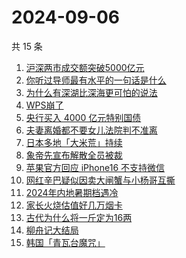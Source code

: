 # 2024-09-06

共 15 条

<!-- BEGIN -->
<!-- 最后更新时间 Fri Sep 06 2024 19:12:12 GMT+0800 (China Standard Time) -->

1. [沪深两市成交额突破5000亿元](https://www.zhihu.com/search?q=%E6%B2%AA%E6%B7%B1%E4%B8%A4%E5%B8%82%E6%88%90%E4%BA%A4%E9%A2%9D%E7%AA%81%E7%A0%B45000%E4%BA%BF%E5%85%83)
1. [你听过导师最有水平的一句话是什么](https://www.zhihu.com/search?q=%E4%BD%A0%E5%90%AC%E8%BF%87%E5%AF%BC%E5%B8%88%E6%9C%80%E6%9C%89%E6%B0%B4%E5%B9%B3%E7%9A%84%E4%B8%80%E5%8F%A5%E8%AF%9D%E6%98%AF%E4%BB%80%E4%B9%88)
1. [为什么有深湖比深海更可怕的说法](https://www.zhihu.com/search?q=%E4%B8%BA%E4%BB%80%E4%B9%88%E6%9C%89%E6%B7%B1%E6%B9%96%E6%AF%94%E6%B7%B1%E6%B5%B7%E6%9B%B4%E5%8F%AF%E6%80%95%E7%9A%84%E8%AF%B4%E6%B3%95)
1. [WPS崩了](https://www.zhihu.com/search?q=WPS%E5%B4%A9%E4%BA%86)
1. [央行买入 4000 亿元特别国债](https://www.zhihu.com/search?q=%E5%A4%AE%E8%A1%8C%E4%B9%B0%E5%85%A5%204000%20%E4%BA%BF%E5%85%83%E7%89%B9%E5%88%AB%E5%9B%BD%E5%80%BA)
1. [夫妻离婚都不要女儿法院判不准离](https://www.zhihu.com/search?q=%E5%A4%AB%E5%A6%BB%E7%A6%BB%E5%A9%9A%E9%83%BD%E4%B8%8D%E8%A6%81%E5%A5%B3%E5%84%BF%E6%B3%95%E9%99%A2%E5%88%A4%E4%B8%8D%E5%87%86%E7%A6%BB)
1. [日本多地「大米荒」持续](https://www.zhihu.com/search?q=%E6%97%A5%E6%9C%AC%E5%A4%9A%E5%9C%B0%E3%80%8C%E5%A4%A7%E7%B1%B3%E8%8D%92%E3%80%8D%E6%8C%81%E7%BB%AD)
1. [象帝先宣布解散全员被裁](https://www.zhihu.com/search?q=%E8%B1%A1%E5%B8%9D%E5%85%88%E5%AE%A3%E5%B8%83%E8%A7%A3%E6%95%A3%E5%85%A8%E5%91%98%E8%A2%AB%E8%A3%81)
1. [苹果官方回应 iPhone16 不支持微信](https://www.zhihu.com/search?q=%E8%8B%B9%E6%9E%9C%E5%AE%98%E6%96%B9%E5%9B%9E%E5%BA%94%20iPhone16%20%E4%B8%8D%E6%94%AF%E6%8C%81%E5%BE%AE%E4%BF%A1)
1. [网红辛巴疑似因卖大闸蟹与小杨哥互撕](https://www.zhihu.com/search?q=%E7%BD%91%E7%BA%A2%E8%BE%9B%E5%B7%B4%E7%96%91%E4%BC%BC%E5%9B%A0%E5%8D%96%E5%A4%A7%E9%97%B8%E8%9F%B9%E4%B8%8E%E5%B0%8F%E6%9D%A8%E5%93%A5%E4%BA%92%E6%92%95)
1. [2024年内地暑期档遇冷](https://www.zhihu.com/search?q=2024%E5%B9%B4%E5%86%85%E5%9C%B0%E6%9A%91%E6%9C%9F%E6%A1%A3%E9%81%87%E5%86%B7)
1. [家长火烧估值好几万烟卡](https://www.zhihu.com/search?q=%E5%AE%B6%E9%95%BF%E7%81%AB%E7%83%A7%E4%BC%B0%E5%80%BC%E5%A5%BD%E5%87%A0%E4%B8%87%E7%83%9F%E5%8D%A1)
1. [古代为什么将一斤定为16两](https://www.zhihu.com/search?q=%E5%8F%A4%E4%BB%A3%E4%B8%BA%E4%BB%80%E4%B9%88%E5%B0%86%E4%B8%80%E6%96%A4%E5%AE%9A%E4%B8%BA16%E4%B8%A4)
1. [柳舟记大结局](https://www.zhihu.com/search?q=%E6%9F%B3%E8%88%9F%E8%AE%B0%E5%A4%A7%E7%BB%93%E5%B1%80)
1. [韩国「青瓦台魔咒」](https://www.zhihu.com/search?q=%E9%9F%A9%E5%9B%BD%E3%80%8C%E9%9D%92%E7%93%A6%E5%8F%B0%E9%AD%94%E5%92%92%E3%80%8D)

<!-- END -->
